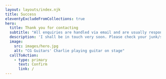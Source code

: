 ```yaml
---
layout: layouts/index.njk
title: Success
eleventyExcludeFromCollections: true
hero:
  title: Thank you for contacting
  subtitle: "All enquiries are handled via email and are usually responded to within 24 hours."
  description: 'I shall be in touch very soon. Please check your junk/spam email for replies.<p class="description">Add charlie@cgguitar.co.uk and cgguitar@outlook.com to your contacts to make sure my reply reaches you.</p>'
  image:
    src: images/hero.jpg
    alt: "CG Guitars' Charlie playing guitar on stage"
  callToAction:
    - type: primary
      text: Confirm
      link: /
---
```

